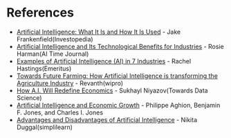 # References

- [Artificial Intelligence: What It Is and How It Is Used](https://www.investopedia.com/terms/a/artificial-intelligence-ai.asp) - Jake Frankenfield(Investopedia)
- [Artificial Intelligence and Its Technological Benefits for Industries](https://www.aitimejournal.com/@rosie.harman/artificial-intelligence-and-its-technological-benefits-for-industries) - Rosie Harman(AI Time Journal)
- [Examples of Artificial Intelligence (AI) in 7 Industries](https://emeritus.org/blog/examples-of-artificial-intelligence-ai/) - Rachel Hastings(Emeritus)
- [Towards Future Farming: How Artificial Intelligence is transforming the Agriculture Industry](https://www.wipro.com/holmes/towards-future-farming-how-artificial-intelligence-is-transforming-the-agriculture-industry/) - Revanth(wipro)
- [How A.I. Will Redefine Economics](https://towardsdatascience.com/how-ai-will-redefine-economics-ec305e3cb687#:~:text=AI%2Dpowered%20predictive%20analytics%20will,the%20actual%20state%20of%20affairs.) - Sukhayl Niyazov(Towards Data Science)
- [Artificial Intelligence and Economic Growth](https://web.stanford.edu/~chadj/AJJ-AIandGrowth.pdf) - Philippe Aghion, Benjamin F. Jones, and Charles I. Jones
- [Advantages and Disadvantages of Artificial Intelligence](https://www.simplilearn.com/advantages-and-disadvantages-of-artificial-intelligence-article) - Nikita Duggal(simplilearn)